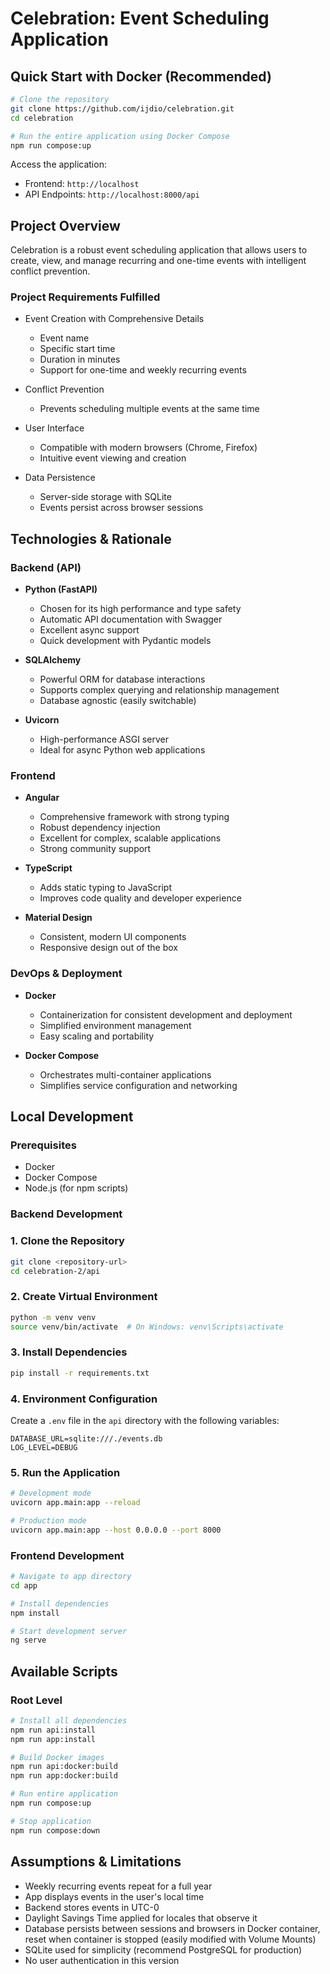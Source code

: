 # Celebration: Event Scheduling Application

## Quick Start with Docker (Recommended)

```bash
# Clone the repository
git clone https://github.com/ijdio/celebration.git
cd celebration

# Run the entire application using Docker Compose
npm run compose:up
```

Access the application:
- Frontend: `http://localhost`
- API Endpoints: `http://localhost:8000/api`

## Project Overview

Celebration is a robust event scheduling application that allows users to create, view, and manage recurring and one-time events with intelligent conflict prevention.

### Project Requirements Fulfilled

- Event Creation with Comprehensive Details
  - Event name
  - Specific start time
  - Duration in minutes
  - Support for one-time and weekly recurring events

- Conflict Prevention
  - Prevents scheduling multiple events at the same time

- User Interface
  - Compatible with modern browsers (Chrome, Firefox)
  - Intuitive event viewing and creation

- Data Persistence
  - Server-side storage with SQLite
  - Events persist across browser sessions

## Technologies & Rationale

### Backend (API)
- **Python (FastAPI)**
  - Chosen for its high performance and type safety
  - Automatic API documentation with Swagger
  - Excellent async support
  - Quick development with Pydantic models

- **SQLAlchemy**
  - Powerful ORM for database interactions
  - Supports complex querying and relationship management
  - Database agnostic (easily switchable)

- **Uvicorn**
  - High-performance ASGI server
  - Ideal for async Python web applications

### Frontend
- **Angular**
  - Comprehensive framework with strong typing
  - Robust dependency injection
  - Excellent for complex, scalable applications
  - Strong community support

- **TypeScript**
  - Adds static typing to JavaScript
  - Improves code quality and developer experience

- **Material Design**
  - Consistent, modern UI components
  - Responsive design out of the box

### DevOps & Deployment
- **Docker**
  - Containerization for consistent development and deployment
  - Simplified environment management
  - Easy scaling and portability

- **Docker Compose**
  - Orchestrates multi-container applications
  - Simplifies service configuration and networking

## Local Development

### Prerequisites
- Docker
- Docker Compose
- Node.js (for npm scripts)

### Backend Development

### 1. Clone the Repository
```bash
git clone <repository-url>
cd celebration-2/api
```

### 2. Create Virtual Environment
```bash
python -m venv venv
source venv/bin/activate  # On Windows: venv\Scripts\activate
```

### 3. Install Dependencies
```bash
pip install -r requirements.txt
```

### 4. Environment Configuration
Create a `.env` file in the `api` directory with the following variables:
```
DATABASE_URL=sqlite:///./events.db
LOG_LEVEL=DEBUG
```

### 5. Run the Application
```bash
# Development mode
uvicorn app.main:app --reload

# Production mode
uvicorn app.main:app --host 0.0.0.0 --port 8000
```


### Frontend Development
```bash
# Navigate to app directory
cd app

# Install dependencies
npm install

# Start development server
ng serve
```

## Available Scripts

### Root Level
```bash
# Install all dependencies
npm run api:install
npm run app:install

# Build Docker images
npm run api:docker:build
npm run app:docker:build

# Run entire application
npm run compose:up

# Stop application
npm run compose:down
```

## Assumptions & Limitations
- Weekly recurring events repeat for a full year
- App displays events in the user's local time
- Backend stores events in UTC-0
- Daylight Savings Time applied for locales that observe it
- Database persists between sessions and browsers in Docker container, reset when container is stopped (easily modified with Volume Mounts)
- SQLite used for simplicity (recommend PostgreSQL for production)
- No user authentication in this version
